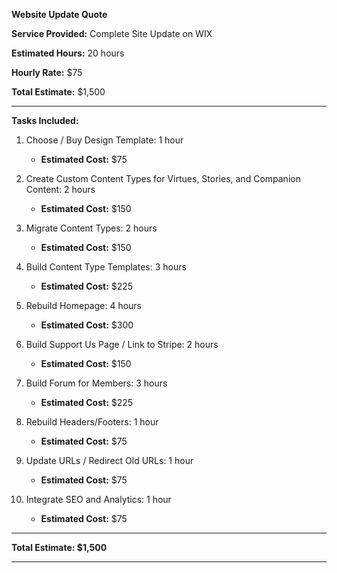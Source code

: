 **Website Update Quote**

**Service Provided:** Complete Site Update on WIX

**Estimated Hours:** 20 hours

**Hourly Rate:** $75

**Total Estimate:** $1,500

---

**Tasks Included:**

1. Choose / Buy Design Template: 1 hour
   - **Estimated Cost:** $75

2. Create Custom Content Types for Virtues, Stories, and Companion Content: 2 hours
   - **Estimated Cost:** $150

3. Migrate Content Types: 2 hours
   - **Estimated Cost:** $150

4. Build Content Type Templates: 3 hours
   - **Estimated Cost:** $225

5. Rebuild Homepage: 4 hours
   - **Estimated Cost:** $300

6. Build Support Us Page / Link to Stripe: 2 hours
   - **Estimated Cost:** $150

7. Build Forum for Members: 3 hours
   - **Estimated Cost:** $225

8. Rebuild Headers/Footers: 1 hour
   - **Estimated Cost:** $75

9. Update URLs / Redirect Old URLs: 1 hour
   - **Estimated Cost:** $75

10. Integrate SEO and Analytics: 1 hour
    - **Estimated Cost:** $75

---

**Total Estimate: $1,500**

---
